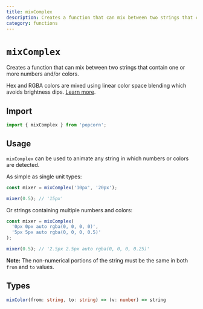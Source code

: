 ```yaml
---
title: mixComplex
description: Creates a function that can mix between two strings that contain one or more numbers and/or colors.
category: functions
---
```


# `mixComplex`

Creates a function that can mix between two strings that contain one or more numbers and/or colors.

Hex and RGBA colors are mixed using linear color space blending which avoids brightness dips. [Learn more](https://www.youtube.com/watch?v=LKnqECcg6Gw).

<TOC />

## Import

```javascript
import { mixComplex } from 'popcorn';
```

## Usage

`mixComplex` can be used to animate any string in which numbers or colors are detected.

As simple as single unit types:

```javascript
const mixer = mixComplex('10px', '20px');

mixer(0.5); // '15px'
```

Or strings containing multiple numbers and colors:

```javascript
const mixer = mixComplex(
  '0px 0px auto rgba(0, 0, 0, 0)',
  '5px 5px auto rgba(0, 0, 0, 0.5)'
);

mixer(0.5); // '2.5px 2.5px auto rgba(0, 0, 0, 0.25)'
```

**Note:** The non-numerical portions of the string must be the same in both `from` and `to` values.

## Types

```typescript
mixColor(from: string, to: string) => (v: number) => string
```
